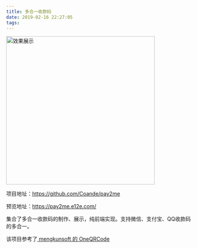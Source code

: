 ```yaml
---
title: 多合一收款码
date: 2019-02-16 22:27:05
tags:
---
```


<img src="https://i.loli.net/2019/05/08/5cd2738059e88.png" alt="效果展示" width="400px" />

<!-- more -->

项目地址：https://github.com/Coande/pay2me

预览地址：https://pay2me.e12e.com/

集合了多合一收款码的制作、展示，纯前端实现。支持微信、支付宝、QQ收款码的多合一。

该项目参考了[ mengkunsoft 的 OneQRCode ](https://github.com/mengkunsoft/OneQRCode)